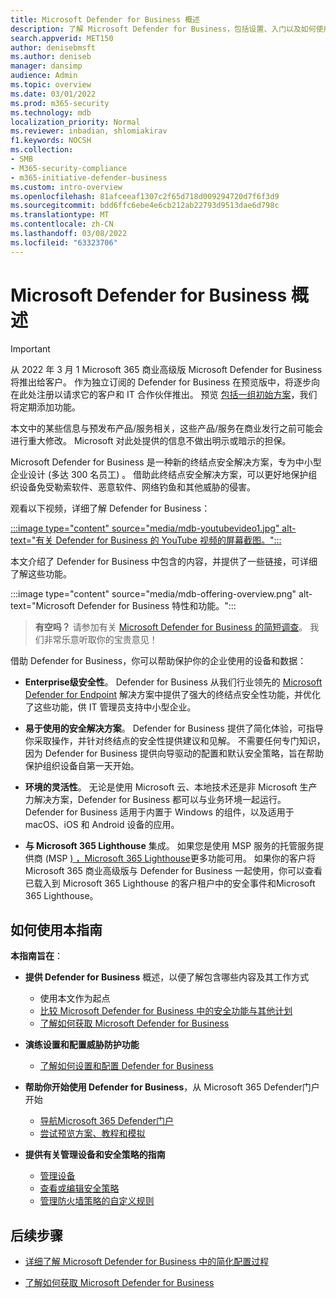 ```yaml
---
title: Microsoft Defender for Business 概述
description: 了解 Microsoft Defender for Business，包括设置、入门以及如何使用服务
search.appverid: MET150
author: denisebmsft
ms.author: deniseb
manager: dansimp
audience: Admin
ms.topic: overview
ms.date: 03/01/2022
ms.prod: m365-security
ms.technology: mdb
localization_priority: Normal
ms.reviewer: inbadian, shlomiakirav
f1.keywords: NOCSH
ms.collection:
- SMB
- M365-security-compliance
- m365-initiative-defender-business
ms.custom: intro-overview
ms.openlocfilehash: 81afceeaf1307c2f65d718d009294720d7f6f3d9
ms.sourcegitcommit: bdd6ffc6ebe4e6cb212ab22793d9513dae6d798c
ms.translationtype: MT
ms.contentlocale: zh-CN
ms.lasthandoff: 03/08/2022
ms.locfileid: "63323706"
---
```

# <a name="overview-of-microsoft-defender-for-business"></a>Microsoft Defender for Business 概述

> [!IMPORTANT]
> 从 2022 年 3 月 1 Microsoft 365 商业高级版 Microsoft Defender for Business 将推出给客户。 作为独立订阅的 Defender for Business 在预览版中，将逐步向在此处注册以请求它的客户和 IT 合作伙伴[](https://aka.ms/mdb-preview)推出。 预览 [包括一组初始方案](mdb-tutorials.md#try-these-preview-scenarios)，我们将定期添加功能。
> 
> 本文中的某些信息与预发布产品/服务相关，这些产品/服务在商业发行之前可能会进行重大修改。 Microsoft 对此处提供的信息不做出明示或暗示的担保。 

Microsoft Defender for Business 是一种新的终结点安全解决方案，专为中小型企业设计 (多达 300 名员工) 。 借助此终结点安全解决方案，可以更好地保护组织设备免受勒索软件、恶意软件、网络钓鱼和其他威胁的侵害。 

观看以下视频，详细了解 Defender for Business：

[:::image type="content" source="media/mdb-youtubevideo1.jpg" alt-text="有关 Defender for Business 的 YouTube 视频的屏幕截图。":::](https://aka.ms/MDB-MicrosoftMechanics)

本文介绍了 Defender for Business 中包含的内容，并提供了一些链接，可详细了解这些功能。

:::image type="content" source="media/mdb-offering-overview.png" alt-text="Microsoft Defender for Business 特性和功能。":::

>
> **有空吗？**
> 请参加有关 <a href="https://microsoft.qualtrics.com/jfe/form/SV_0JPjTPHGEWTQr4y" target="_blank">Microsoft Defender for Business 的简短调查</a>。 我们非常乐意听取你的宝贵意见！
>

借助 Defender for Business，你可以帮助保护你的企业使用的设备和数据：

- **Enterprise级安全性**。 Defender for Business 从我们行业领先的 [Microsoft Defender for Endpoint](../defender-endpoint/microsoft-defender-endpoint.md) 解决方案中提供了强大的终结点安全性功能，并优化了这些功能，供 IT 管理员支持中小型企业。

- **易于使用的安全解决方案**。 Defender for Business 提供了简化体验，可指导你采取操作，并针对终结点的安全性提供建议和见解。 不需要任何专门知识，因为 Defender for Business 提供向导驱动的配置和默认安全策略，旨在帮助保护组织设备自第一天开始。

- **环境的灵活性**。 无论是使用 Microsoft 云、本地技术还是非 Microsoft 生产力解决方案，Defender for Business 都可以与业务环境一起运行。 Defender for Business 适用于内置于 Windows 的组件，以及适用于 macOS、iOS 和 Android 设备的应用。

- **与 Microsoft 365 Lighthouse** 集成。 如果您是使用 MSP 服务的托管服务提供商 (MSP [) ，Microsoft 365 Lighthouse](../../lighthouse/m365-lighthouse-overview.md)更多功能可用。 如果你的客户将 Microsoft 365 商业高级版与 Defender for Business 一起使用，你可以查看已载入到 Microsoft 365 Lighthouse 的客户租户中的安全事件和Microsoft 365 Lighthouse。

## <a name="how-to-use-this-guide"></a>如何使用本指南

**本指南旨在**：

- **提供 Defender for Business** 概述，以便了解包含哪些内容及其工作方式
   - 使用本文作为起点
   - [比较 Microsoft Defender for Business 中的安全功能与其他计划](compare-mdb-m365-plans.md) 
   - [了解如何获取 Microsoft Defender for Business](get-defender-business.md)

- **演练设置和配置威胁防护功能** 
   - [了解如何设置和配置 Defender for Business](mdb-setup-configuration.md)

- **帮助你开始使用 Defender for Business**，从 Microsoft 365 Defender门户开始 
   - [导航Microsoft 365 Defender门户](mdb-get-started.md)
   - [尝试预览方案、教程和模拟](mdb-tutorials.md)

- **提供有关管理设备和安全策略的指南**
   - [管理设备](mdb-manage-devices.md)
   - [查看或编辑安全策略](mdb-view-edit-policies.md)
   - [管理防火墙策略的自定义规则](mdb-custom-rules-firewall.md)  

## <a name="next-steps"></a>后续步骤

- [详细了解 Microsoft Defender for Business 中的简化配置过程](mdb-simplified-configuration.md)

- [了解如何获取 Microsoft Defender for Business](get-defender-business.md)